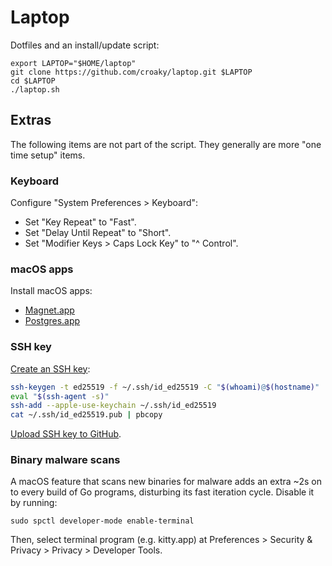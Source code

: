 # Laptop

Dotfiles and an install/update script:

```
export LAPTOP="$HOME/laptop"
git clone https://github.com/croaky/laptop.git $LAPTOP
cd $LAPTOP
./laptop.sh
```

## Extras

The following items are not part of the script.
They generally are more "one time setup" items.

### Keyboard

Configure "System Preferences > Keyboard":

- Set "Key Repeat" to "Fast".
- Set "Delay Until Repeat" to "Short".
- Set "Modifier Keys > Caps Lock Key" to "^ Control".

### macOS apps

Install macOS apps:

- [Magnet.app](https://apps.apple.com/us/app/magnet/id441258766?mt=12)
- [Postgres.app](https://postgresapp.com/)

### SSH key

[Create an SSH key](https://dancroak.com/ssh-ed25519):

```bash
ssh-keygen -t ed25519 -f ~/.ssh/id_ed25519 -C "$(whoami)@$(hostname)"
eval "$(ssh-agent -s)"
ssh-add --apple-use-keychain ~/.ssh/id_ed25519
cat ~/.ssh/id_ed25519.pub | pbcopy
```

[Upload SSH key to GitHub](https://github.com/settings/keys).

### Binary malware scans

A macOS feature that scans new binaries for malware
adds an extra ~2s on to every build of Go programs,
disturbing its fast iteration cycle. Disable it by running:

```
sudo spctl developer-mode enable-terminal
```

Then, select terminal program (e.g. kitty.app)
at Preferences > Security & Privacy > Privacy > Developer Tools.
